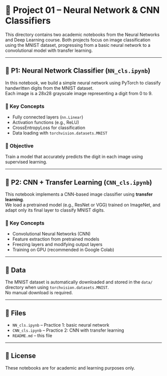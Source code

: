 # 🧠 Project 01 – Neural Network & CNN Classifiers

This directory contains two academic notebooks from the Neural Networks and Deep Learning course. Both projects focus on image classification using the MNIST dataset, progressing from a basic neural network to a convolutional model with transfer learning.

---

## 📓 P1: Neural Network Classifier (`NN_cls.ipynb`)

In this notebook, we build a simple neural network using PyTorch to classify handwritten digits from the MNIST dataset.  
Each image is a 28x28 grayscale image representing a digit from 0 to 9.

### 🧠 Key Concepts
- Fully connected layers (`nn.Linear`)
- Activation functions (e.g., ReLU)
- CrossEntropyLoss for classification
- Data loading with `torchvision.datasets.MNIST`

### 🎯 Objective
Train a model that accurately predicts the digit in each image using supervised learning.

---

## 📓 P2: CNN + Transfer Learning (`CNN_cls.ipynb`)

This notebook implements a CNN-based image classifier using **transfer learning**.  
We load a pretrained model (e.g., ResNet or VGG) trained on ImageNet, and adapt only its final layer to classify MNIST digits.

### 🧠 Key Concepts
- Convolutional Neural Networks (CNN)
- Feature extraction from pretrained models
- Freezing layers and modifying output layers
- Training on GPU (recommended in Google Colab)

---
## 📁 Data

The MNIST dataset is automatically downloaded and stored in the `data/` directory when using `torchvision.datasets.MNIST`.  
No manual download is required.

---

## 📂 Files

- `NN_cls.ipynb` – Practice 1: basic neural network
- `CNN_cls.ipynb` – Practice 2: CNN with transfer learning
- `README.md` – this file

---

## 📄 License

These notebooks are for academic and learning purposes only.

